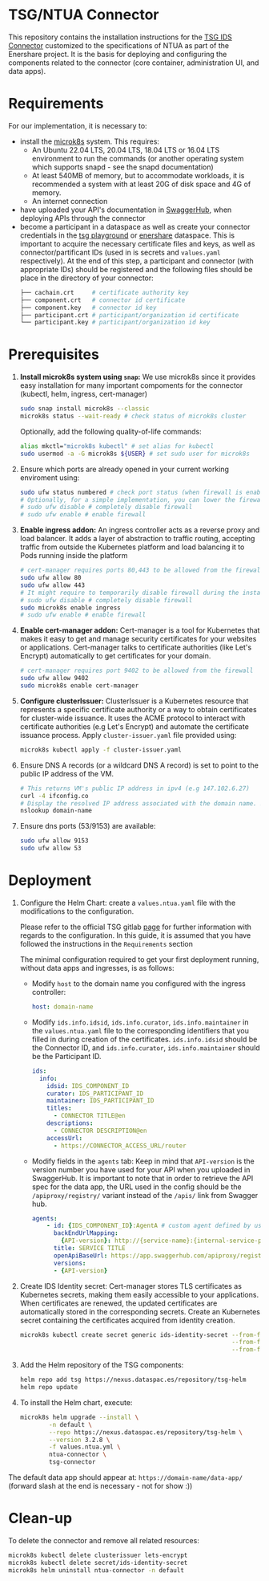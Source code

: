 # TSG/NTUA Connector

This repository contains the installation instructions for the [TSG IDS Connector](https://gitlab.com/tno-tsg/helm-charts/connector) customized to the specifications of NTUA as part of the Enershare project. 
It is the basis for deploying and configuring the components related to the connector (core container, administration UI, and data apps).

# Requirements
For our implementation, it is necessary to: 
- install the [microk8s](https://microk8s.io/) system. This requires:
    - An Ubuntu 22.04 LTS, 20.04 LTS, 18.04 LTS or 16.04 LTS environment to run the commands (or another operating system which supports snapd - see the snapd documentation)
    - At least 540MB of memory, but to accommodate workloads, it is recommended a system with at least 20G of disk space and 4G of memory.
    - An internet connection
- have uploaded your API's documentation in [SwaggerHub](https://app.swaggerhub.com/home), when deploying APIs through the connector
- become a participant in a dataspace as well as create your connector credentials in the [tsg playground](https://daps.playground.dataspac.es/#home) or [enershare](https://daps.enershare.dataspac.es/#home) dataspace. This is important to acquire the necessary certificate files and keys, as well as connector/partificant IDs (used in is secrets and `values.yaml` respectively). At the end of this step, a participant and connector (with appropriate IDs) should be registered and the following files should be place in the directory of your connector:  
    ```bash
    ├── cachain.crt     # certificate authority key
    ├── component.crt   # connector id certificate
    ├── component.key   # connector id key
    ├── participant.crt # participant/organization id certificate
    └── participant.key # participant/organization id key
    ```    

# Prerequisites

1. **Install microk8s system using `snap`:** We use microk8s since it provides easy installation for many important compoments for the connector (kubectl, helm, ingress, cert-manager)

    ```bash
    sudo snap install microk8s --classic
    microk8s status --wait-ready # check status of microk8s cluster
    ```

    Optionally, add the following quality-of-life commands: 
    ```bash
    alias mkctl="microk8s kubectl" # set alias for kubectl
    sudo usermod -a -G microk8s ${USER} # set sudo user for microk8s 
    ```

2. Ensure which ports are already opened in your current working enviroment using:
    ```bash
    sudo ufw status numbered # check port status (when firewall is enabled)
    # Optionally, for a simple implementation, you can lower the firewall and enable it again once all components are configured
    # sudo ufw disable # completely disable firewall
    # sudo ufw enable # enable firewall
    ```

3. **Enable ingress addon:** An ingress controller acts as a reverse proxy and load balancer. It adds a layer of abstraction to traffic routing, accepting traffic from outside the Kubernetes platform and load balancing it to Pods running inside the platform
    ```bash
    # cert-manager requires ports 80,443 to be allowed from the firewall
    sudo ufw allow 80 
    sudo ufw allow 443
    # It might require to temporarily disable firewall during the installation of this addon
    # sudo ufw disable # completely disable firewall
    sudo microk8s enable ingress
    # sudo ufw enable # enable firewall
    ```

4. **Enable cert-manager addon:** Cert-manager is a tool for Kubernetes that makes it easy to get and manage security certificates for your websites or applications. Cert-manager talks to certificate authorities (like Let's Encrypt) automatically to get certificates for your domain.
    ```bash
    # cert-manager requires port 9402 to be allowed from the firewall
    sudo ufw allow 9402
    sudo microk8s enable cert-manager
    ```

5. **Configure clusterIssuer:** ClusterIssuer is a Kubernetes resource that represents a specific certificate authority or a way to obtain certificates for cluster-wide issuance. It uses the ACME protocol to interact with certificate authorities (e.g Let's Encrypt) and automate the certificate issuance process.
Apply `cluster-issuer.yaml` file provided using:
    ```bash
    microk8s kubectl apply -f cluster-issuer.yaml
    ```

6. Ensure DNS A records (or a wildcard DNS A record) is set to point to the public IP address of the VM.
    ```bash
    # This returns VM's public IP address in ipv4 (e.g 147.102.6.27)
    curl -4 ifconfig.co 
    # Display the resolved IP address associated with the domain name. See if it matches output of VM's public IP address
    nslookup domain-name
    ```

7. Ensure dns ports (53/9153) are available:
    ```bash
    sudo ufw allow 9153 
    sudo ufw allow 53
    ```

# Deployment

1. Configure the Helm Chart: create a `values.ntua.yaml` file with the modifications to the configuration.

    Please refer to the official TSG gitlab [page](https://gitlab.com/tno-tsg/helm-charts/connector/-/blob/master/README.md?ref_type=heads) for further information with regards to the configuration.
    In this guide, it is assumed that you have followed the instructions in the `Requirements` section
    
    The minimal configuration required to get your first deployment running, without data apps and ingresses, is as follows:
    
    - Modify `host` to the domain name you configured with the ingress controller:
        ```yaml
        host: domain-name
        ```
    - Modify `ids.info.idsid`, `ids.info.curator`, `ids.info.maintainer` in the `values.ntua.yaml` file to the corresponding identifiers that you filled in during creation of the certificates. `ids.info.idsid` should be the Connector ID, and `ids.info.curator`, `ids.info.maintainer` should be the Participant ID.
        ```yaml
        ids:
          info:
            idsid: IDS_COMPONENT_ID
            curator: IDS_PARTICIPANT_ID
            maintainer: IDS_PARTICIPANT_ID
            titles:
              - CONNECTOR TITLE@en
            descriptions:
              - CONNECTOR DESCRIPTION@en
            accessUrl:
              - https://CONNECTOR_ACCESS_URL/router
        ```
    - Modify fields in the `agents` tab: Keep in mind that `API-version` is the version number you have used for your API when you uploaded in SwaggerHub. It is important to note that in order to retrieve the API spec for the data app, the URL used in the config should be the `/apiproxy/registry/` variant instead of the `/apis/` link from Swagger hub.
      ```yaml
      agents:
          - id: {IDS_COMPONENT_ID}:AgentA # custom agent defined by user
            backEndUrlMapping:
              {API-version}: http://{service-name}:{internal-service-port}
            title: SERVICE TITLE
            openApiBaseUrl: https://app.swaggerhub.com/apiproxy/registry/{USERNAME}/{API-NAME}/
            versions: 
            - {API-version}
      ```
3. Create IDS Identity secret: Cert-manager stores TLS certificates as Kubernetes secrets, making them easily accessible to your applications. When certificates are renewed, the updated certificates are automatically stored in the corresponding secrets. Create an Kubernetes secret containing the certificates acquired from identity creation.
    ```bash
    microk8s kubectl create secret generic ids-identity-secret --from-file=ids.crt=./component.crt \
                                                               --from-file=ids.key=./component.key \
                                                               --from-file=ca.crt=./cachain.crt 
    ```

4. Add the Helm repository of the TSG components:
    ```bash
    helm repo add tsg https://nexus.dataspac.es/repository/tsg-helm
    helm repo update
    ```

5. To install the Helm chart, execute:
    ```bash
    microk8s helm upgrade --install \
            -n default \
            --repo https://nexus.dataspac.es/repository/tsg-helm \
            --version 3.2.8 \
            -f values.ntua.yml \
            ntua-connector \
            tsg-connector
    ```

The default data app should appear at: `https://domain-name/data-app/` (forward slash at the end is necessary - not for show :))

# Clean-up
To delete the connector and remove all related resources:
```bash
microk8s kubectl delete clusterissuer lets-encrypt
microk8s kubectl delete secret/ids-identity-secret
microk8s helm uninstall ntua-connector -n default
```
